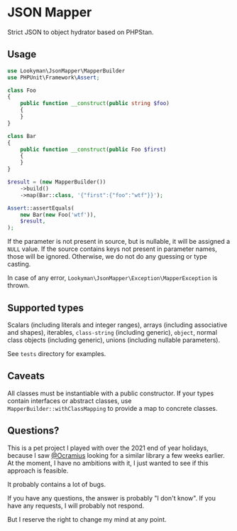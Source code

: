 # JSON Mapper

Strict JSON to object hydrator based on PHPStan.

## Usage

```php
use Lookyman\JsonMapper\MapperBuilder
use PHPUnit\Framework\Assert;

class Foo
{
    public function __construct(public string $foo)
    {
    }
}

class Bar
{
    public function __construct(public Foo $first)
    {
    }
}

$result = (new MapperBuilder())
    ->build()
    ->map(Bar::class, '{"first":{"foo":"wtf"}}');

Assert::assertEquals(
    new Bar(new Foo('wtf')),
    $result,
);
```

If the parameter is not present in source, but is nullable, it will be assigned a `NULL` value.
If the source contains keys not present in parameter names, those will be ignored.
Otherwise, we do not do any guessing or type casting.

In case of any error, `Lookyman\JsonMapper\Exception\MapperException` is thrown.

## Supported types

Scalars (including literals and integer ranges), arrays (including associative and shapes), iterables, `class-string` (including generic), `object`, normal class objects (including generic), unions (including nullable parameters).

See `tests` directory for examples.

## Caveats

All classes must be instantiable with a public constructor.
If your types contain interfaces or abstract classes, use `MapperBuilder::withClassMapping` to provide a map to concrete classes.

## Questions?

This is a pet project I played with over the 2021 end of year holidays, because I saw [@Ocramius](https://twitter.com/Ocramius) looking for a similar library a few weeks earlier.
At the moment, I have no ambitions with it, I just wanted to see if this approach is feasible.

It probably contains a lot of bugs.

If you have any questions, the answer is probably "I don't know".
If you have any requests, I will probably not respond.

But I reserve the right to change my mind at any point.

